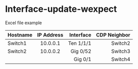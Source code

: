 # Interface-update-wexpect  

Excel file example

| Hostname      | IP Address    | Interface    | CDP Neighbor     |
| :------------ | :-----------: | -----------: | ---------------: |
| Switch1       | 10.0.0.1      | Ten 1/1/1    | Switch2          |
| Switch2       | 10.0.0.2      | Gig 0/52     | Switch3          |
|               |             | Gig 0/1      | Switch4          |
